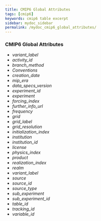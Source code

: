 ```yaml
---
title: CMIP6 Global Attributes
tags: [cmip6]
keywords: cmip6 table excerpt
sidebar: mydoc_sidebar
permalink: /mydoc_cmip6_global_attributes/
---
```

### CMIP6 Global Attributes



* *variant_label* 
* *activity_id*  
* *branch_method* 
* *Conventions*   
* *creation_date*
* *mip_era*                                                                  
* *data_specs_version*                                                                                        
* *experiment_id*                                                                                        
* *experiment*                                                                                           
* *forcing_index*                                                                                        
* *further_info_url*                                                                                        
* *frequency*                                                                              
* *grid*                                                                     
* *grid_label*                                                               
* *grid_resolution*                                                                       
* *initialization_index*                                                            
* *institution*                                
* *institution_id*                                
* *license*                                
* *physics_index*                                
* *product*                                                         
* *realization_index*                                
* *realm*                                                      
* *variant_label*                                               
* *source*                                
* *source_id*                                
* *source_type*                                
* *sub_experiment*                                
* *sub_experiment_id*                                
* *table_id*                                
* *tracking_id*                                
* *variable_id*                                
                                                                
